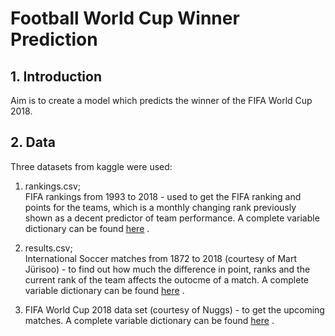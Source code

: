 # Football World Cup Winner Prediction

## 1. Introduction

Aim is to create a model which predicts the winner of the FIFA World Cup 2018.

## 2. Data

Three datasets from kaggle were used:

1. rankings.csv; <br/>
FIFA rankings from 1993 to 2018 - used to get the FIFA ranking and points for the teams, which is a monthly changing rank 
previously shown as a decent predictor of team performance. A complete variable dictionary can be found 
[here](https://www.kaggle.com/tadhgfitzgerald/fifa-international-soccer-mens-ranking-1993now) . 

2. results.csv; <br/>
International Soccer matches from 1872 to 2018 (courtesy of Mart Jürisoo) - to find out how much the difference in point, ranks 
and the current rank of the team affects the outocme of a match. A complete variable dictionary can be found 
[here](https://www.kaggle.com/martj42/international-football-results-from-1872-to-2017) . 

3. FIFA World Cup 2018 data set (courtesy of Nuggs) - to get the upcoming matches. A complete variable dictionary can be found 
[here](https://www.kaggle.com/martj42/international-football-results-from-1872-to-2017) . 
